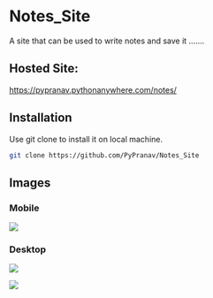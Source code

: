 # Notes_Site
A site that can be used to write notes and save it .......
  
## Hosted Site:
https://pypranav.pythonanywhere.com/notes/
  
## Installation 
Use git clone to install it on local machine.
```bash
git clone https://github.com/PyPranav/Notes_Site
```
  
## Images
  
### Mobile
![](https://lh3.googleusercontent.com/pw/ACtC-3fGkW76nBvwzigsIgwhkryEIpUq_LFLJC6_7CU62VzvcP3KWmM50zHusp3yygTSbPRzsndcgDM4WjNvgy_7BI5FVEg6VJ0jkNlVn-r2lOC8XLm93cpv5iwf8eEA0K1jtRjGM2pXgIICLVXNoxJFeNjI=w2000-h2000-no?authuser=0)
  
### Desktop
![](https://lh3.googleusercontent.com/pw/ACtC-3eah2e7Mczv4abcOXRpea1_xrSUbIdtl8hj6KaBnc1XeKkoQ0lPhG65K8VLdpeHVyJnCiopN_cPnm-plHf9oQ6SMxtOlRltma7weo1IKk4HH4Yq6r4qYnVdWzPEK0nlm5u7v0LdlT4QKKUsK5LrGOT5=w1920-h937-no?authuser=0)
  
![](https://lh3.googleusercontent.com/pw/ACtC-3ewy1t4iEaqBAj059ngLPiStTf2ViNFAK-F2x7Sj13-2ayZOnmK6e68OFIwuo6_4i88VPs4D3lCg1_-7M9sq7vARz9-C6lg-o46dWkfp6H1DCxESSLrFE4t3dEsmiUfEGObw1h1UMtj_FwP6bi0Qalm=w1920-h937-no?authuser=0)
